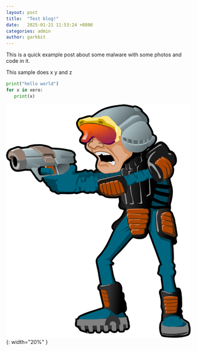 ```yaml
---
layout: post
title:  "Test blog!"
date:   2025-01-21 11:53:24 +0800
categories: admin
author: garkbit
---
```


This is a quick example post about some malware with some photos and code in it.  

This sample does x y and z   

```python
print("hello world")
for x in xero:
   print(x)
```

  
![dudee](/assets/dudee.svg){: width="20%" }
